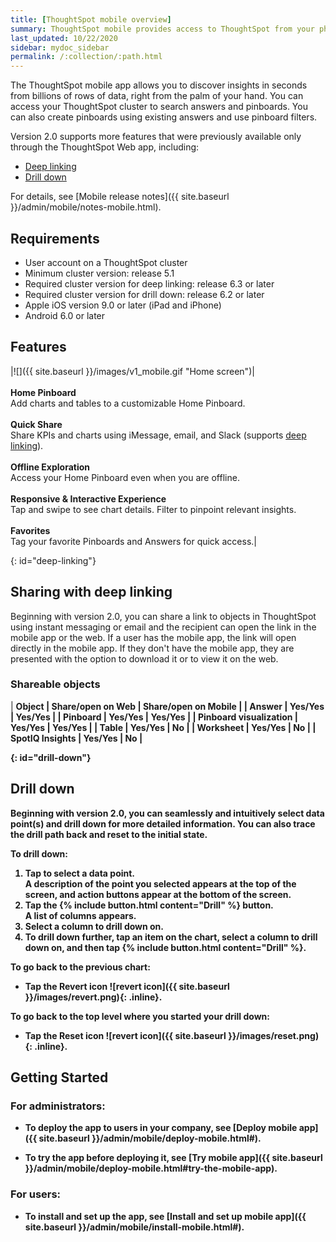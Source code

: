 ```yaml
---
title: [ThoughtSpot mobile overview]
summary: ThoughtSpot mobile provides access to ThoughtSpot from your phone.
last_updated: 10/22/2020
sidebar: mydoc_sidebar
permalink: /:collection/:path.html
---
```

The ThoughtSpot mobile app allows you to discover insights in seconds from billions of rows of data, right from the palm of your hand. You can access your ThoughtSpot cluster to search answers and pinboards. You can also create pinboards using existing answers and use pinboard filters.

Version 2.0 supports more features that were previously available only through the ThoughtSpot Web app, including:

- [Deep linking](#deep-linking)
- [Drill down](#drill-down)

For details, see [Mobile release notes]({{ site.baseurl }}/admin/mobile/notes-mobile.html).

## Requirements

- User account on a ThoughtSpot cluster
- Minimum cluster version: release 5.1
- Required cluster version for deep linking: release 6.3 or later
- Required cluster version for drill down: release 6.2 or later
- Apple iOS version 9.0 or later (iPad and iPhone)
- Android 6.0 or later

## Features

|![]({{ site.baseurl }}/images/v1_mobile.gif "Home screen")|<br><br>**Home Pinboard**<br>Add charts and tables to a customizable Home Pinboard.<br><br>**Quick Share**<br>Share KPIs and charts using iMessage, email, and Slack (supports [deep linking](#deep-linking)).<br><br>**Offline Exploration**<br>Access your Home Pinboard even when you are offline.<br><br>**Responsive & Interactive Experience**<br>Tap and swipe to see chart details. Filter to pinpoint relevant insights.<br><br>**Favorites**<br>Tag your favorite Pinboards and Answers for quick access.|

{: id="deep-linking"}
## Sharing with deep linking

Beginning with version 2.0, you can share a link to objects in ThoughtSpot using instant messaging or email and the recipient can open the link in the mobile app or the web. If a user has the mobile app, the link will open directly in the mobile app. If they don't have the mobile app, they are presented with the option to download it or to view it on the web.

### Shareable objects

| <b>Object<b> | <b>Share/open on Web<b> | <b>Share/open on Mobile<b> |
| Answer | Yes/Yes | Yes/Yes |
| Pinboard | Yes/Yes | Yes/Yes |
| Pinboard visualization | Yes/Yes | Yes/Yes |
| Table | Yes/Yes | No |
| Worksheet | Yes/Yes | No |
| SpotIQ Insights | Yes/Yes | No |

{: id="drill-down"}
## Drill down

Beginning with version 2.0, you can seamlessly and intuitively select data point(s) and drill down for more detailed information. You can also trace the drill path back and reset to the initial state.

To drill down:
1. Tap to select a data point.  
A description of the point you selected appears at the top of the screen, and action buttons appear at the bottom of the screen.  
2. Tap the {% include button.html content="Drill" %} button.  
A list of columns appears.  
3. Select a column to drill down on.  
4. To drill down further, tap an item on the chart, select a column to drill down on, and then tap {% include button.html content="Drill" %}.  

To go back to the previous chart:
- Tap the Revert icon ![revert icon]({{ site.baseurl }}/images/revert.png){: .inline}.

To go back to the top level where you started your drill down:
- Tap the Reset icon ![revert icon]({{ site.baseurl }}/images/reset.png){: .inline}.

## Getting Started

### For administrators:
- To deploy the app to users in your company, see [Deploy mobile app]({{ site.baseurl }}/admin/mobile/deploy-mobile.html#).

- To try the app before deploying it, see [Try mobile app]({{ site.baseurl }}/admin/mobile/deploy-mobile.html#try-the-mobile-app).

### For users:
- To install and set up the app, see [Install and set up mobile app]({{ site.baseurl }}/admin/mobile/install-mobile.html#).
